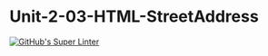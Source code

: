 # Unit-2-03-HTML-StreetAddress
[![GitHub's Super Linter](https://github.com/ICS20-Programming-SavyonM/Unit-2-03-HTML-StreetAddress/workflows/GitHub's%20Super%20Linter/badge.svg)](https://github.com/ICS20-Programming-SavyonM/Unit-2-03-HTML-StreetAddress/actions)